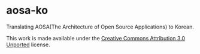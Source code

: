 aosa-ko
=======

Translating AOSA(The Architecture of Open Source Applications) to Korean.

This work is made available under the [Creative Commons Attribution 3.0 Unported](http://creativecommons.org/licenses/by/3.0/legalcode) license.
